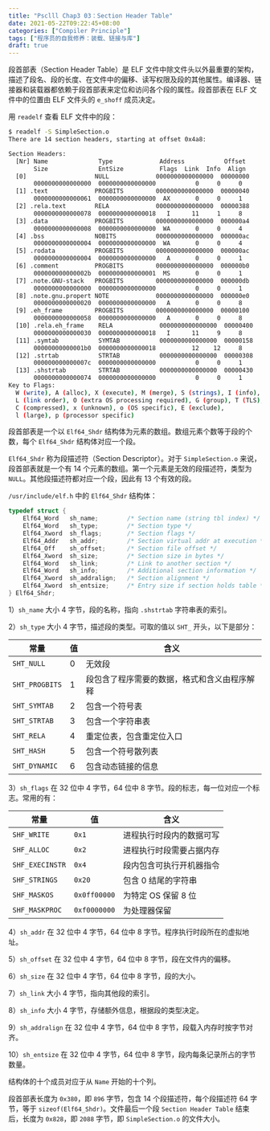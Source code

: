 ```yaml
---
title: "Psclll Chap3 03：Section Header Table"
date: 2021-05-22T09:22:45+08:00
categories: ["Compiler Principle"]
tags: ["程序员的自我修养：装载、链接与库"]
draft: true
---
```


段首部表（Section Header Table）是 ELF 文件中除文件头以外最重要的架构，描述了段名、段的长度、在文件中的偏移、读写权限及段的其他属性。编译器、链接器和装载器都依赖于段首部表来定位和访问各个段的属性。段首部表在 ELF 文件中的位置由 ELF 文件头的 `e_shoff` 成员决定。

<!--more-->

用 `readelf` 查看 ELF 文件中的段：

```bash
$ readelf -S SimpleSection.o
There are 14 section headers, starting at offset 0x4a8:

Section Headers:
  [Nr] Name              Type             Address           Offset
       Size              EntSize          Flags  Link  Info  Align
  [0]                   NULL             0000000000000000  00000000
       0000000000000000  0000000000000000           0     0     0
  [1] .text             PROGBITS         0000000000000000  00000040
       0000000000000061  0000000000000000  AX       0     0     1
  [2] .rela.text        RELA             0000000000000000  00000388
       0000000000000078  0000000000000018   I      11     1     8
  [3] .data             PROGBITS         0000000000000000  000000a4
       0000000000000008  0000000000000000  WA       0     0     4
  [4] .bss              NOBITS           0000000000000000  000000ac
       0000000000000004  0000000000000000  WA       0     0     4
  [5] .rodata           PROGBITS         0000000000000000  000000ac
       0000000000000004  0000000000000000   A       0     0     1
  [6] .comment          PROGBITS         0000000000000000  000000b0
       000000000000002b  0000000000000001  MS       0     0     1
  [7] .note.GNU-stack   PROGBITS         0000000000000000  000000db
       0000000000000000  0000000000000000           0     0     1
  [8] .note.gnu.propert NOTE             0000000000000000  000000e0
       0000000000000020  0000000000000000   A       0     0     8
  [9] .eh_frame         PROGBITS         0000000000000000  00000100
       0000000000000058  0000000000000000   A       0     0     8
  [10] .rela.eh_frame    RELA             0000000000000000  00000400
       0000000000000030  0000000000000018   I      11     9     8
  [11] .symtab           SYMTAB           0000000000000000  00000158
       00000000000001b0  0000000000000018          12    12     8
  [12] .strtab           STRTAB           0000000000000000  00000308
       000000000000007c  0000000000000000           0     0     1
  [13] .shstrtab         STRTAB           0000000000000000  00000430
       0000000000000074  0000000000000000           0     0     1
Key to Flags:
  W (write), A (alloc), X (execute), M (merge), S (strings), I (info),
  L (link order), O (extra OS processing required), G (group), T (TLS),
  C (compressed), x (unknown), o (OS specific), E (exclude),
  l (large), p (processor specific)
```

段首部表是一个以 `Elf64_Shdr` 结构体为元素的数组。数组元素个数等于段的个数，每个 `Elf64_Shdr` 结构体对应一个段。

`Elf64_Shdr` 称为段描述符（Section Descriptor）。对于 `SimpleSection.o` 来说，段首部表就是一个有 14 个元素的数组。第一个元素是无效的段描述符，类型为 `NULL`。其他段描述符都对应一个段，因此有 13 个有效的段。

`/usr/include/elf.h` 中的 `Elf64_Shdr` 结构体：

```c
typedef struct {
    Elf64_Word   sh_name;        /* Section name (string tbl index) */
    Elf64_Word   sh_type;        /* Section type */
    Elf64_Xword	 sh_flags;       /* Section flags */
    Elf64_Addr	 sh_addr;        /* Section virtual addr at execution */
    Elf64_Off	 sh_offset;      /* Section file offset */
    Elf64_Xword	 sh_size;        /* Section size in bytes */
    Elf64_Word	 sh_link;        /* Link to another section */
    Elf64_Word	 sh_info;        /* Additional section information */
    Elf64_Xword	 sh_addralign;   /* Section alignment */
    Elf64_Xword	 sh_entsize;     /* Entry size if section holds table */
} Elf64_Shdr;
```

1）`sh_name` 大小 4 字节，段的名称，指向 `.shstrtab` 字符串表的索引。

2）`sh_type` 大小 4 字节，描述段的类型。可取的值以 `SHT_` 开头，以下是部分：

| 常量           | 值   | 含义                                         |
| -------------- | ---- | -------------------------------------------- |
| `SHT_NULL`     | 0    | 无效段                                       |
| `SHT_PROGBITS` | 1    | 段包含了程序需要的数据，格式和含义由程序解释 |
| `SHT_SYMTAB`   | 2    | 包含一个符号表                               |
| `SHT_STRTAB`   | 3    | 包含一个字符串表                             |
| `SHT_RELA`     | 4    | 重定位表，包含重定位入口                     |
| `SHT_HASH`     | 5    | 包含一个符号散列表                           |
| `SHT_DYNAMIC`  | 6    | 包含动态链接的信息                           |

3）`sh_flags` 在 32 位中 4 字节，64 位中 8 字节。段的标志，每一位对应一个标志。常用的有：

| 常量            | 值           | 含义                     |
| --------------- | ------------ | ------------------------ |
| `SHF_WRITE`     | `0x1`        | 进程执行时段内的数据可写 |
| `SHF_ALLOC`     | `0x2`        | 进程执行时段需要占据内存 |
| `SHF_EXECINSTR` | `0x4`        | 段内包含可执行开机器指令 |
| `SHF_STRINGS`   | `0x20`       | 包含 0 结尾的字符串      |
| `SHF_MASKOS`    | `0x0ff00000` | 为特定 OS 保留 8 位        |
| `SHF_MASKPROC`  | `0xf0000000` | 为处理器保留             |

4）`sh_addr` 在 32 位中 4 字节，64 位中 8 字节。程序执行时段所在的虚拟地址。

5）`sh_offset` 在 32 位中 4 字节，64 位中 8 字节，段在文件内的偏移。

6）`sh_size` 在 32 位中 4 字节，64 位中 8 字节，段的大小。

7）`sh_link` 大小 4 字节，指向其他段的索引。

8）`sh_info` 大小 4 字节，存储额外信息，根据段的类型决定。

9）`sh_addralign` 在 32 位中 4 字节，64 位中 8 字节，段载入内存时按字节对齐。

10）`sh_entsize` 在 32 位中 4 字节，64 位中 8 字节，段内每条记录所占的字节数量。

结构体的十个成员对应于从 `Name` 开始的十个列。

段首部表长度为 `0x380`，即 `896` 字节，包含 14 个段描述符，每个段描述符 64 字节，等于 `sizeof(Elf64_Shdr)`。文件最后一个段 `Section Header Table` 结束后，长度为 `0x828`，即 `2088` 字节，即 `SimpleSection.o` 的文件大小。

